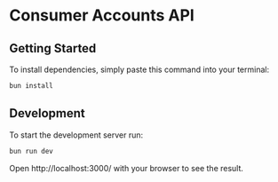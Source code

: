 # Consumer Accounts API

## Getting Started
To install dependencies, simply paste this command into your terminal:
```bash
bun install
```

## Development
To start the development server run:
```bash
bun run dev
```

Open http://localhost:3000/ with your browser to see the result.
